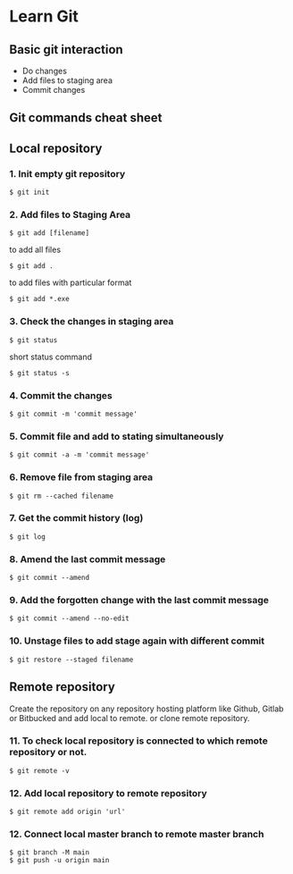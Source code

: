 # Learn Git

## Basic git interaction
  * Do changes
  * Add files to staging area
  * Commit changes


## Git commands cheat sheet

## Local repository
### 1. Init empty git repository
```
$ git init
```

### 2. Add files to Staging Area
```
$ git add [filename]
```
to add all files
```
$ git add .
```
to add files with particular format
```
$ git add *.exe
```

### 3. Check the changes in staging area
```
$ git status
```
short status command
```
$ git status -s
```

### 4. Commit the changes
```
$ git commit -m 'commit message'
```

### 5. Commit file and add to stating simultaneously
```
$ git commit -a -m 'commit message'
```

### 6. Remove file from staging area
```
$ git rm --cached filename
```

### 7. Get the commit history (log)
```
$ git log
```

### 8. Amend the last commit message
```
$ git commit --amend
```

### 9. Add the forgotten change with the last commit message
```
$ git commit --amend --no-edit
```

### 10. Unstage files to add stage again with different commit
```
$ git restore --staged filename
```


## Remote repository

Create the repository on any repository hosting platform like Github, Gitlab or Bitbucked and add local to remote. or clone remote repository.

### 11. To check local repository is connected to which remote repository or not.
```
$ git remote -v
```

### 12. Add local repository to remote repository
```
$ git remote add origin 'url'
```

### 12. Connect local master branch to remote master branch
```
$ git branch -M main
$ git push -u origin main
```
